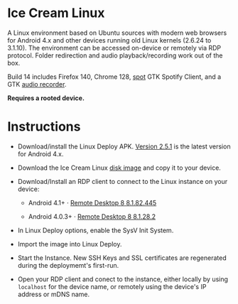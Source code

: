 # Ice Cream Linux

A Linux environment based on Ubuntu sources with modern web browsers for Android 4.x and other devices running old Linux kernels (2.6.24 to 3.1.10).  The environment can be accessed on-device or remotely via RDP protocol.  Folder redirection and audio playback/recording work out of the box.

Build 14 includes Firefox 140, Chrome 128, [spot](https://github.com/xou816/spot) GTK Spotify Client, and a GTK [audio recorder](https://launchpad.net/~audio-recorder/+archive/ubuntu/ppa).

**Requires a rooted device.**

# Instructions

- Download/install the Linux Deploy APK.  [Version 2.5.1](https://github.com/meefik/linuxdeploy/releases/tag/2.5.1) is the latest version for Android 4.x.
  
- Download the Ice Cream Linux [disk image](https://github.com/DesktopECHO/IceCreamLinux/releases/download/14/icl14.tgz) and copy it to your device.

- Download/Install an RDP client to connect to the Linux instance on your device:

  - Android 4.1+ · [Remote Desktop 8 8.1.82.445](https://www.apkmirror.com/apk/microsoft-corporation/microsoft-remote-desktop/microsoft-remote-desktop-8-1-82-445-release/)

  - Android 4.0.3+ · [Remote Desktop 8 8.1.28.2](https://www.apkmirror.com/apk/microsoft-corporation/microsoft-remote-desktop/microsoft-remote-desktop-8-1-28-2-release/)
    
- In Linux Deploy options, enable the SysV Init System.

- Import the image into Linux Deploy.  

- Start the Instance.  New SSH Keys and SSL certificates are regenerated during the deploymemt's first-run.

- Open your RDP client and conect to the instance, either locally by using `localhost` for the device name, or remotely using the device's IP address or mDNS name.
